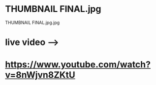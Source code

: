 # THUMBNAIL FINAL.jpg
THUMBNAIL FINAL.jpg.jpg


# live video --> 
# https://www.youtube.com/watch?v=8nWjvn8ZKtU

